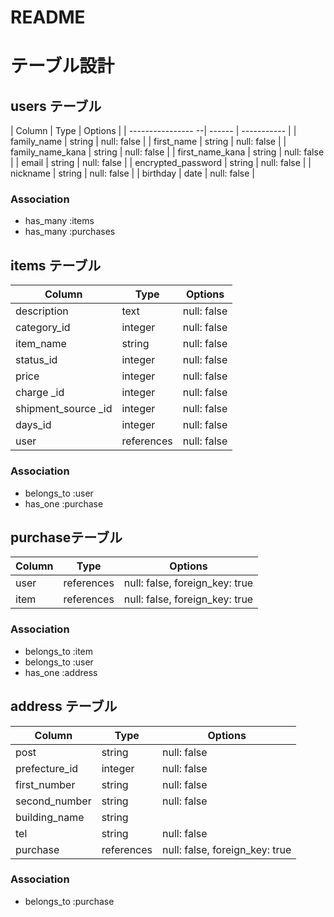 # README

# テーブル設計

## users テーブル

| Column             | Type   | Options     |
| ---------------- --| ------ | ----------- |
| family_name        | string | null: false |
| first_name         | string | null: false |
| family_name_kana   | string | null: false |
| first_name_kana    | string | null: false |
| email              | string | null: false |
| encrypted_password | string | null: false |
| nickname           | string | null: false |
| birthday           | date   | null: false |

### Association

- has_many :items
- has_many :purchases

## items テーブル

| Column              | Type       | Options     |
| ------------------- | ---------- | ----------- |
| description         | text       | null: false |
| category_id         | integer    | null: false |
| item_name           | string     | null: false |
| status_id           | integer    | null: false |
| price               | integer    | null: false |
| charge _id          | integer    | null: false |
| shipment_source _id | integer    | null: false |
| days_id             | integer    | null: false |
| user                | references | null: false |


### Association

- belongs_to :user
- has_one :purchase


## purchaseテーブル

| Column   | Type       | Options                        |
| -------- | ---------- | ------------------------------ |
| user     | references | null: false, foreign_key: true |
| item     | references | null: false, foreign_key: true |


### Association

- belongs_to :item
- belongs_to :user
- has_one :address

## address テーブル

| Column        | Type       | Options                        |
| ------------- | ---------- | ------------------------------ |
| post          | string     | null: false                    |
| prefecture_id | integer    | null: false                    |
| first_number  | string     | null: false                    |
| second_number | string     | null: false                    |
| building_name | string     |                                |
| tel           | string     | null: false                    |
| purchase      | references | null: false, foreign_key: true |


### Association

- belongs_to :purchase

